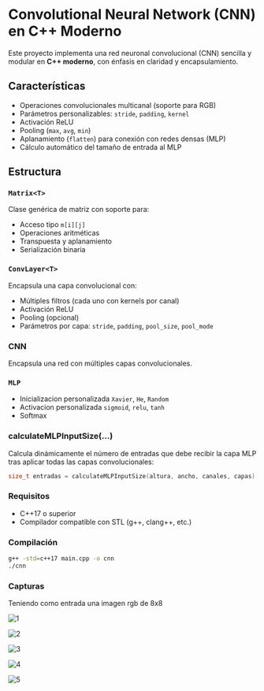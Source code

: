 # Convolutional Neural Network (CNN) en C++ Moderno

Este proyecto implementa una red neuronal convolucional (CNN) sencilla y modular en **C++ moderno**, con énfasis en claridad y encapsulamiento.

## Características

- Operaciones convolucionales multicanal (soporte para RGB)
- Parámetros personalizables: `stride`, `padding`, `kernel`
- Activación ReLU
- Pooling (`max`, `avg`, `min`)
- Aplanamiento (`flatten`) para conexión con redes densas (MLP)
- Cálculo automático del tamaño de entrada al MLP

## Estructura

### `Matrix<T>`

Clase genérica de matriz con soporte para:

- Acceso tipo `m[i][j]`
- Operaciones aritméticas
- Transpuesta y aplanamiento
- Serialización binaria

### `ConvLayer<T>`

Encapsula una capa convolucional con:

- Múltiples filtros (cada uno con kernels por canal)
- Activación ReLU
- Pooling (opcional)
- Parámetros por capa: `stride`, `padding`, `pool_size`, `pool_mode`

### CNN<T>

Encapsula una red con múltiples capas convolucionales.

### `MLP`
- Inicializacion personalizada `Xavier`, `He`, `Random`
- Activacion personalizada `sigmoid`, `relu`, `tanh`
- Softmax

### calculateMLPInputSize(...)
Calcula dinámicamente el número de entradas que debe recibir la capa MLP tras aplicar todas las capas convolucionales:
```cpp
size_t entradas = calculateMLPInputSize(altura, ancho, canales, capas);
```

### Requisitos
- C++17 o superior
- Compilador compatible con STL (g++, clang++, etc.)

### Compilación

```bash
g++ -std=c++17 main.cpp -o cnn
./cnn
```

### Capturas
Teniendo como entrada una imagen rgb de 8x8

![1](https://github.com/user-attachments/assets/f112d2d5-29a5-4282-9ce2-7544e060dba4)

![2](https://github.com/user-attachments/assets/5600a003-a791-4aa3-97dd-c1b378078590)

![3](https://github.com/user-attachments/assets/cf2c140b-9034-448e-b1f8-4d9fc259e2ff)

![4](https://github.com/user-attachments/assets/9448347c-9c5e-4e35-857c-77afe4a709ea)

![5](https://github.com/user-attachments/assets/e156bbc0-afe2-44bb-ae1e-8c1a007c383d)



